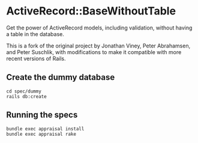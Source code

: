 # ActiveRecord::BaseWithoutTable

Get the power of ActiveRecord models, including validation, without having a table in the database.

This is a fork of the original project by Jonathan Viney, Peter Abrahamsen, and Peter Suschlik,
with modifications to make it compatible with more recent versions of Rails.

## Create the dummy database

```
cd spec/dummy
rails db:create
```

## Running the specs

```
bundle exec appraisal install
bundle exec appraisal rake
```
